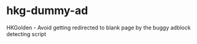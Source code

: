 hkg-dummy-ad
============

HKGolden - Avoid getting redirected to blank page by the buggy adblock detecting script
